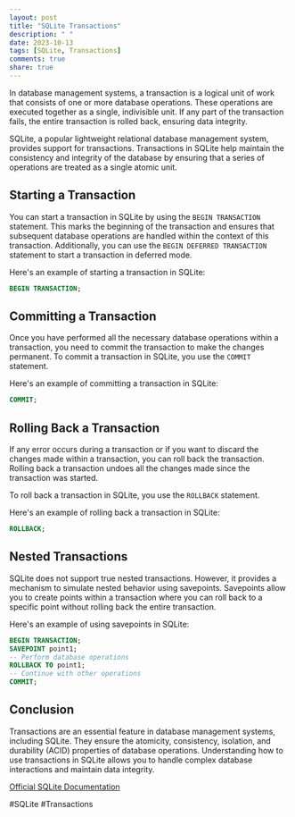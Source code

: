 ```yaml
---
layout: post
title: "SQLite Transactions"
description: " "
date: 2023-10-13
tags: [SQLite, Transactions]
comments: true
share: true
---
```


In database management systems, a transaction is a logical unit of work that consists of one or more database operations. These operations are executed together as a single, indivisible unit. If any part of the transaction fails, the entire transaction is rolled back, ensuring data integrity.

SQLite, a popular lightweight relational database management system, provides support for transactions. Transactions in SQLite help maintain the consistency and integrity of the database by ensuring that a series of operations are treated as a single atomic unit.

## Starting a Transaction

You can start a transaction in SQLite by using the `BEGIN TRANSACTION` statement. This marks the beginning of the transaction and ensures that subsequent database operations are handled within the context of this transaction. Additionally, you can use the `BEGIN DEFERRED TRANSACTION` statement to start a transaction in deferred mode.

Here's an example of starting a transaction in SQLite:

```sql
BEGIN TRANSACTION;
```

## Committing a Transaction

Once you have performed all the necessary database operations within a transaction, you need to commit the transaction to make the changes permanent. To commit a transaction in SQLite, you use the `COMMIT` statement.

Here's an example of committing a transaction in SQLite:

```sql
COMMIT;
```

## Rolling Back a Transaction

If any error occurs during a transaction or if you want to discard the changes made within a transaction, you can roll back the transaction. Rolling back a transaction undoes all the changes made since the transaction was started.

To roll back a transaction in SQLite, you use the `ROLLBACK` statement.

Here's an example of rolling back a transaction in SQLite:

```sql
ROLLBACK;
```

## Nested Transactions

SQLite does not support true nested transactions. However, it provides a mechanism to simulate nested behavior using savepoints. Savepoints allow you to create points within a transaction where you can roll back to a specific point without rolling back the entire transaction.

Here's an example of using savepoints in SQLite:

```sql
BEGIN TRANSACTION;
SAVEPOINT point1;
-- Perform database operations
ROLLBACK TO point1;
-- Continue with other operations
COMMIT;
```

## Conclusion

Transactions are an essential feature in database management systems, including SQLite. They ensure the atomicity, consistency, isolation, and durability (ACID) properties of database operations. Understanding how to use transactions in SQLite allows you to handle complex database interactions and maintain data integrity.

[Official SQLite Documentation](https://sqlite.org/lang_transaction.html)

#SQLite #Transactions
